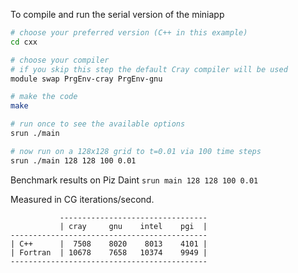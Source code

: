 To compile and run the serial version of the miniapp

```bash
# choose your preferred version (C++ in this example)
cd cxx

# choose your compiler
# if you skip this step the default Cray compiler will be used
module swap PrgEnv-cray PrgEnv-gnu

# make the code
make

# run once to see the available options
srun ./main

# now run on a 128x128 grid to t=0.01 via 100 time steps
srun ./main 128 128 100 0.01
```

Benchmark results on Piz Daint `srun main 128 128 100 0.01`

Measured in CG iterations/second.

```
           ---------------------------------
           | cray     gnu    intel    pgi  |
--------------------------------------------
| C++      |  7508    8020    8013    4101 |
| Fortran  | 10678    7658   10374    9949 |
--------------------------------------------
```
